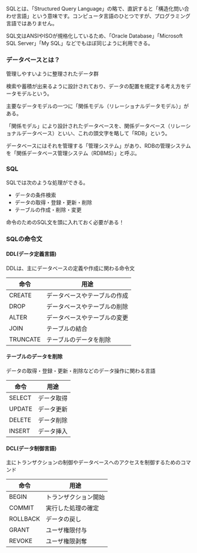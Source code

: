 SQLとは、「Structured Query Language」の略で、直訳すると「構造化問い合わせ言語」という意味です。コンピュータ言語のひとつですが、プログラミング言語ではありません。

SQL文はANSIやISOが規格化しているため、「Oracle Database」「Microsoft SQL Server」「My SQL」などでもほぼ同じように利用できる。


### データベースとは？
管理しやすいように整理されたデータ群

検索や蓄積が出来るように設計されており、データの配置を規定する考え方をデータモデルという。

主要なデータモデルの一つに「関係モデル（リレーショナルデータモデル）」がある。

「関係モデル」により設計されたデータベースを、関係データベース（リレーショナルデータベース）といい、これの頭文字を略して「RDB」という。

データベースにはそれを管理する「管理システム」があり、RDBの管理システムを「関係データベース管理システム（RDBMS）」と呼ぶ。

### SQL

SQLでは次のような処理ができる。
- データの条件検索
- データの取得・登録・更新・削除
- テーブルの作成・削除・変更

命令のためのSQL文を頭に入れておく必要がある！

### SQLの命令文

#### DDL(データ定義言語)

DDLは、主にデータベースの定義や作成に関わる命令文

| 命令　| 用途 |
---- | ----
| CREATE | データベースやテーブルの作成 |
| DROP | データベースやテーブルの削除 |
| ALTER | データベースやテーブルの変更 |
| JOIN | テーブルの結合 |
| TRUNCATE | テーブルのデータを削除 |

#### テーブルのデータを削除
  データの取得・登録・更新・削除などのデータ操作に関わる言語
  
  | 命令　| 用途 |
  ---- | ----
  | SELECT | データ取得 |
  | UPDATE | データ更新 |
  | DELETE | データ削除 |
  | INSERT | データ挿入 |
  
  
  #### DCL(データ制御言語)
  主にトランザクションの制御やデータベースへのアクセスを制御するためのコマンド
  
  | 命令　| 用途 |
  ---- | ----
  | BEGIN | トランザクション開始 |
  | COMMIT | 実行した処理の確定 |
  | ROLLBACK | データの戻し |
  | GRANT | ユーザ権限付与 |
  | REVOKE | ユーザ権限剥奪 |
  
  
